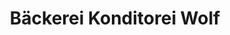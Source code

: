 ---
title: "Bäckerei Konditorei Wolf"
url: /augsburg/baeckerei-konditorei-wolf-steingasse/
shop: Bäckerei
---